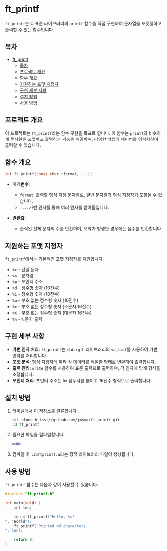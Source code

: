 
# ft_printf

`ft_printf`는 C 표준 라이브러리의 `printf` 함수를 직접 구현하여 문자열을 포맷팅하고 출력할 수 있는 함수입니다.

## 목차
- [ft\_printf](#ft_printf)
	- [목차](#목차)
	- [프로젝트 개요](#프로젝트-개요)
	- [함수 개요](#함수-개요)
	- [지원하는 포맷 지정자](#지원하는-포맷-지정자)
	- [구현 세부 사항](#구현-세부-사항)
	- [설치 방법](#설치-방법)
	- [사용 방법](#사용-방법)

## 프로젝트 개요

이 프로젝트는 `ft_printf`라는 함수 구현을 목표로 합니다. 이 함수는 `printf`와 비슷하게 문자열을 포맷하고 출력하는 기능을 제공하여, 다양한 타입의 데이터를 형식화하여 출력할 수 있습니다.

## 함수 개요

```c
int ft_printf(const char *format, ...);
```

- **매개변수**:
  - `format`: 출력할 형식 지정 문자열로, 일반 문자열과 형식 지정자가 포함될 수 있습니다.
  - `...`: 가변 인자를 통해 여러 인자를 받아들입니다.

- **반환값**:
  - 출력된 전체 문자의 수를 반환하며, 오류가 발생한 경우에는 음수를 반환합니다.

## 지원하는 포맷 지정자

`ft_printf`에서는 기본적인 포맷 지정자를 지원합니다.

- `%c` - 단일 문자
- `%s` - 문자열
- `%p` - 포인터 주소
- `%d` - 정수형 숫자 (10진수)
- `%i` - 정수형 숫자 (10진수)
- `%u` - 부호 없는 정수형 숫자 (10진수)
- `%x` - 부호 없는 정수형 숫자 (소문자 16진수)
- `%X` - 부호 없는 정수형 숫자 (대문자 16진수)
- `%%` - `%` 문자 출력

## 구현 세부 사항

- **가변 인자 처리**: `ft_printf`는 `stdarg.h` 라이브러리의 `va_list`를 사용하여 가변 인자를 처리합니다.
- **포맷 분석**: 형식 지정자에 따라 각 데이터를 적절한 형태로 변환하여 출력합니다.
- **출력 관리**: `write` 함수를 사용하여 표준 출력으로 출력하며, 각 인자에 맞게 형식을 조정합니다.
- **포인터 처리**: 포인터 주소는 `0x` 접두사를 붙이고 16진수 형식으로 출력합니다.

## 설치 방법

1. 터미널에서 이 저장소를 클론합니다.
    ```bash
    git clone https://github.com/jmsmg/ft_printf.git
    cd ft_printf
    ```

2. 필요한 파일을 컴파일합니다.
    ```bash
    make
    ```

3. 컴파일 후 `libftprintf.a`라는 정적 라이브러리 파일이 생성됩니다.

## 사용 방법

`ft_printf` 함수는 다음과 같이 사용할 수 있습니다.

```c
#include "ft_printf.h"

int main(void) {
    int len;

    len = ft_printf("Hello, %s!
", "World");
    ft_printf("Printed %d characters.
", len);

    return 0;
}
```
